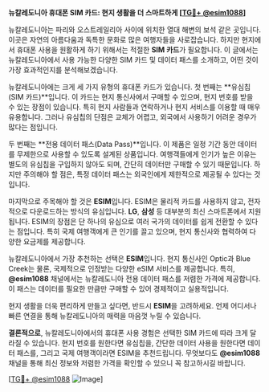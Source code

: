 **뉴칼레도니아 휴대폰 SIM 카드: 현지 생활을 더 스마트하게 [[TG💪+ @esim1088](https://t.me/s/esim1088)]**

뉴칼레도니아는 파리와 오스트레일리아 사이에 위치한 열대 해변의 보석 같은 곳입니다. 이곳은 자연의 아름다움과 독특한 문화로 많은 여행자들을 사로잡습니다. 하지만 현지에서 휴대폰 사용을 원활하게 하기 위해서는 적절한 **SIM 카드**가 필요합니다. 이 글에서는 뉴칼레도니아에서 사용 가능한 다양한 SIM 카드 및 데이터 패스를 소개하고, 어떤 것이 가장 효과적인지를 분석해보겠습니다.

뉴칼레도니아에는 크게 세 가지 유형의 휴대폰 카드가 있습니다. 첫 번째는 **유심칩(SIM 카드)**입니다. 이 카드는 현지 통신사에서 구매할 수 있으며, 현지 번호를 받을 수 있는 장점이 있습니다. 특히 현지 사람들과 연락하거나 현지 서비스를 이용할 때 매우 유용합니다. 그러나 유심칩의 단점은 교체가 어렵고, 외국에서 사용하기 어려운 경우가 많다는 점입니다.

두 번째는 **전용 데이터 패스(Data Pass)**입니다. 이 제품은 일정 기간 동안 데이터를 무제한으로 사용할 수 있도록 설계된 상품입니다. 여행객들에게 인기가 높은 이유는 별도의 유심칩을 구입하지 않아도 되며, 간단히 데이터만 구매할 수 있기 때문입니다. 하지만 주의해야 할 점은, 특정 데이터 패스는 외국인에게 제한적으로 제공될 수 있다는 것입니다.

마지막으로 주목해야 할 것은 **ESIM**입니다. ESIM은 물리적 카드를 사용하지 않고, 전자적으로 다운로드하는 방식의 유심입니다. **LG**, **삼성** 등 대부분의 최신 스마트폰에서 지원됩니다. ESIM의 장점은 단 하나의 유심으로 여러 국가의 데이터를 쉽게 전환할 수 있다는 점입니다. 특히 국제 여행객에게 큰 인기를 끌고 있으며, 현지 통신사와 협력하여 다양한 요금제를 제공합니다.

뉴칼레도니아에서 가장 추천하는 선택은 **ESIM**입니다. 현지 통신사인 Optic과 Blue Creek는 물론, 국제적으로 인정받는 다양한 eSIM 서비스를 제공합니다. 특히, **@esim1088** 채널에서는 뉴칼레도니아 전용 데이터 패스를 저렴한 가격에 제공합니다. 이 패스는 데이터를 필요한 만큼만 구매할 수 있어 경제적이고 실용적입니다.

현지 생활을 더욱 편리하게 만들고 싶다면, 반드시 **ESIM**을 고려하세요. 언제 어디서나 빠른 연결을 통해 뉴칼레도니아의 매력을 마음껏 누릴 수 있습니다. 

**결론적으로**, 뉴칼레도니아에서의 휴대폰 사용 경험은 선택한 SIM 카드에 따라 크게 달라질 수 있습니다. 현지 번호를 원한다면 유심칩을, 간단한 데이터 사용을 원한다면 데이터 패스를, 그리고 국제 여행객이라면 ESIM을 추천드립니다. 무엇보다도 **@esim1088** 채널을 통해 최신 정보와 저렴한 가격을 확인할 수 있으니 꼭 참고하시길 바랍니다.

[[TG💪+ @esim1088](https://t.me/s/esim1088) ![Image](https://i.postimg.cc/Y0z9fWf4/image.png)]